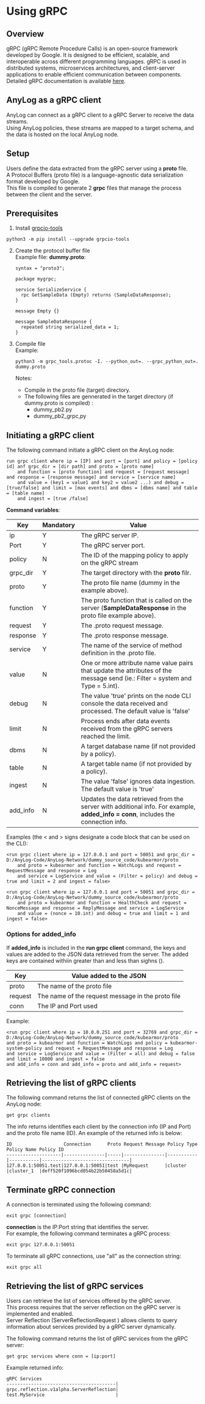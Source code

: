 # Using gRPC

## Overview
gRPC (gRPC Remote Procedure Calls) is an open-source framework developed by Google. 
It is designed to be efficient, scalable, and interoperable across different programming languages.
gRPC is used in distributed systems, microservices architectures, and client-server applications to enable efficient 
communication between components. Detailed gRPC documentation is available [here](https://grpc.io/docs/what-is-grpc/introduction/#overview).  

## AnyLog as a gRPC client
AnyLog can connect as a gRPC client to a gRPC Server to receive the data streams.  
Using AnyLog policies, these streams are mapped to a target schema, and the data is hosted on the local AnyLog node.

## Setup
Users define the data extracted from the gRPC server using a **proto** file.    
A Protocol Buffers (proto file) is a language-agnostic data serialization format developed by Google.    
This file is compiled to generate 2 **grpc** files that manage the process between the client and the server.

## Prerequisites

1. Install [grpcio-tools](https://pypi.org/project/grpcio-tools/)
```shell
python3 -m pip install --upgrade grpcio-tools
```

2. Create the protocol buffer file  
    Example file: **dummy.proto**:
    ```shell
    syntax = "proto3";
    
    package mygrpc;
    
    service SerializeService {
      rpc GetSampleData (Empty) returns (SampleDataResponse);
    }
    
    message Empty {}
    
    message SampleDataResponse {
      repeated string serialized_data = 1;
    }
    ```    

3. Compile file  
    Example:
    ```shell
    python3 -m grpc_tools.protoc -I. --python_out=. --grpc_python_out=. dummy.proto
    ```
    Notes: 
    * Compile in the proto file (target) directory.  
    * The following files are gennerated in the target directory (if dummy.proto is compiled) :
        * dummy_pb2.py
        * dummy_pb2_grpc,py


## Initiating a gRPC client
The following command initiate a gRPC client on the AnyLog node:

```anylog
run grpc client where ip = [IP] and port = [port] and policy = [policy id] anf grpc_dir = [dir path] and proto = [proto name] 
    and function = [proto function] and request = [request message] and response = [response message] and service = [service name]
    and value = (key1 = value1 and key2 = value2 ...) and debug = [true/false] and limit = [max events] and dbms = [dbms name] and table = [table name]
    and ingest = [true /false]
```

**Command variables**:

| Key        | Mandatory | Value  | 
| ---------- | -------| ------- |
| ip         | Y | The gRPC server IP. |
| Port       | Y | The gRPC server port. |
| policy     | N | The ID of the mapping policy to apply on the gRPC stream |
| grpc_dir   | Y | The target directory with the **proto** filr. |
| proto      | Y | The proto file name (dummy in the example above). |
| function   | Y | The proto function that is called on the server (**SampleDataResponse** in the proto file example above). |
| request    | Y | The .proto request message. |
| response   | Y | The .proto response message. |
| service    | Y | The name of the service  of method definition in the .proto file. |
| value      | N | One or more attribute name value pairs that update the attributes of the message send (ie.: Filter = system and Type = 5.int). |
| debug      | N | The value 'true' prints on the node CLI console the data received and processed. The default value is 'false' |
| limit      | N | Process ends after data events received from the gRPC servers reached the limit. |
| dbms       | N | A target database name (if not provided by a policy). |
| table      | N | A target table name (if not provided by a policy). |
| ingest     | N | The value 'false' ignores data ingestion. The default value is 'true' |
| add_info   | N | Updates the data retrieved from the server with additional info. For example, **added_info = conn**, includes the connection info. |

Examples (the < and > signs designate a code block that can be used on the CLI):
```anylog
<run grpc client where ip = 127.0.0.1 and port = 50051 and grpc_dir = D:/AnyLog-Code/AnyLog-Network/dummy_source_code/kubearmor/proto 
    and proto = kubearmor and function = WatchLogs and request = RequestMessage and response = Log 
    and service = LogService and value = (Filter = policy) and debug = true and limit = 2 and ingest = false>
```
```anylog
<run grpc client where ip = 127.0.0.1 and port = 50051 and grpc_dir = D:/AnyLog-Code/AnyLog-Network/dummy_source_code/kubearmor/proto 
    and proto = kubearmor and function = HealthCheck and request = NonceMessage and response = ReplyMessage and service = LogService 
    and value = (nonce = 10.int) and debug = true and limit = 1 and ingest = false>
```

### Options for added_info

If **added_info** is included in the **run grpc client** command, the keys and values are added to the JSON data retrieved from the server.
The added keys are contained withiin greater than and less than sighns (<key>).

| Key        | Value added to the JSON  | 
| ---------- | -----------------------------|
| proto      | The name of the proto file   |
| request    | The name of the request message in the proto file   |
| conn       | The IP and Port used   |

Example:
```anylog
<run grpc client where ip = 10.0.0.251 and port = 32769 and grpc_dir = D:/AnyLog-Code/AnyLog-Network/dummy_source_code/kubearmor/proto 
and proto = kubearmor and function = WatchLogs and policy = kubearmor-system-policy and request = RequestMessage and response = Log 
and service = LogService and value = (Filter = all) and debug = false  and limit = 10000 and ingest = false  
and add_info = conn and add_info = proto and add_info = request>
```


## Retrieving the list of gRPC clients
The following command returns the list of connected gRPC clients on the AnyLog node:
```anylog
get grpc clients 
```
The info returns identifies each client by the connection info (IP and Port) and the proto file name (ID).
An example of the returned info is below:
```anylog
ID                   Connection      Proto Request Message Policy Type Policy Name Policy ID
--------------------|---------------|-----|---------------|-----------|-----------|--------------------------------|
127.0.0.1:50051.test|127.0.0.1:50051|test |MyRequest      |cluster    |cluster_1  |deff520f1096bcd054b22b50458a5d1c|
```

## Terminate gRPC connection

A connection is terminated using the following command:
```anylog
exit grpc [connection]
```
**connection** is the IP:Port string that identifies the server.    
For example, the following command terminates a gRPC process: 
```anylog
exit grpc 127.0.0.1:50051
```
To terminate all gRPC connections, use "all" as the connection string:
```anylog
exit grpc all
```

## Retrieving the list of gRPC services
Users can retrieve the list of services offered by the gRPC server.    
This process requires that the server reflection on the gRPC server is implemented and enabled.   
Server Reflection (ServerReflectionRequest ) allows clients to query information about services provided by a gRPC server dynamically.

The following command returns the list of gRPC services from the gRPC server:
```anylog
get grpc services where conn = [ip:port]
```

Example returned info:
```anylog
gRPC Services
----------------------------------------|
grpc.reflection.v1alpha.ServerReflection|
test.MyService                          |
```

